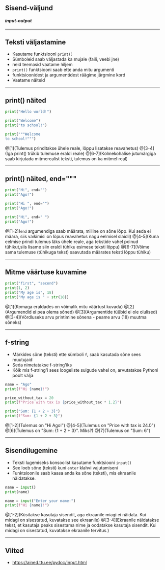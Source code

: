 ## Sisend-väljund
#### _input-output_

---


## Teksti väljastamine


- Kasutame funktsiooni ``print()``
- Sümboleid saab väljastada ka mujale (faili, veebi jne)
 - neid teemasid vaatame hiljem
- ``print()`` funktsiooni saab ette anda mitu argumenti
 - funktsioonidest ja argumentidest räägime järgmine kord
- Vaatame näiteid

---

## print() näited

```python
print("Hello world!")

print("Welcome")
print("to school!")

print("""Welcome
to school!""")
```

@[1](Tulemus prinditakse ühele reale, lõppu lisatakse reavahetus)
@[3-4](Iga print() trükib tulemuse eraldi reale)
@[6-7](Kolmekohalise jutumärgiga saab kirjutada mitmerealist teksti, tulemus on ka mitmel real)

---

## print() näited, end="""

```python
print("Hi", end="")
print("Ago!")

print("Hi ", end="")
print("Ago!")

print("Hi", end=" ")
print("Ago!")
```
@[1-2](``end`` argumendiga saab määrata, milline on sõne lõpp. Kui seda ei määra, siis vaikimisi on lõpus reavahetus nagu eelmisel slaidil)
@[4-5](Kuna eelmise prindi tulemus läks ühele reale, aga tekstide vahel polnud tühikut,siis lisame siin eraldi tühiku esimese teksti lõppu)
@[6-7](Võime sama tulemuse (tühikuga tekst) saavutada määrates teksti lõppu tühiku)

---

## Mitme väärtuse kuvamine

```python
print("first", "second")
print(1, 2)
print("My age is", 18)
print("My age is " + str(18))
```
@[1](Komaga eraldades on võimalik mitu väärtust kuvada)
@[2](Argumendid ei pea olema sõned)
@[3](Argumentide tüübid ei ole olulised)
@[3-4](Võrdluseks arvu printimine sõnena - peame arvu (18) muutma sõneks)

---

## f-string

- Märkides sõne (teksti) ette sümboli ``f``, saab kasutada sõne sees muutujaid
 - Seda nimetatakse f-string'iks
- Kõik mis f-string'i sees loogeliste sulgude vahel on, arvutatakse Pythoni poolt välja

```python
name = "Ago"
print(f"Hi {name}!")

price_without_tax = 20
print(f"Price with tax is {price_without_tax * 1.2}")

print("Sum: {1 + 2 + 3}")
print(f"Sum: {1 + 2 + 3}")
```

@[1-2](Tulemus on "Hi Ago!")
@[4-5](Tulemus on "Price with tax is 24.0")
@[6](Tulemus on "Sum: {1 + 2 + 3}". Miks?)
@[7](Tulemus on "Sum: 6")

---

## Sisendilugemine

- Teksti lugemiseks konsoolist kasutame funktsiooni ``input()``
- See loeb sõne (teksti) kuni ``enter`` klahvi vajutamiseni
- Funktsioonile saab kaasa anda ka sõne (teksti), mis ekraanile näidatakse.

```python
name = input()
print(name)

name = input("Enter your name:")
print(f"Hi {name}!")
```

@[1-2](Küsitakse kasutaja sisendit, aga ekraanile miagi ei näidata. Kui midagi on sisestatud, kuvatakse see ekraanile)
@[3-4](Ekraanile näidatakse tekst, et kasutaja peaks sisestama nime ja oodatakse kasutaja sisendit. Kui midagi on sisestatud, kuvatakse ekraanile tervitus.)

---

## Viited

- https://ained.ttu.ee/pydoc/input.html
